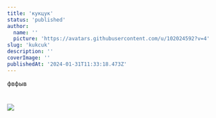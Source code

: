 ```yaml
---
title: 'кукцук'
status: 'published'
author:
  name: ''
  picture: 'https://avatars.githubusercontent.com/u/102024592?v=4'
slug: 'kukcuk'
description: ''
coverImage: ''
publishedAt: '2024-01-31T11:33:18.473Z'
---
```


фвфыв

# 

![](/images/photo_2023-07-21_16-45-26-cxMj.jpg)